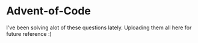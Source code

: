 # Advent-of-Code
I've been solving alot of these questions lately. Uploading them all here for future reference :)
